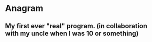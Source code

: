 # Anagram
## My first ever "real" program. (in collaboration with my uncle when I was 10 or something)
